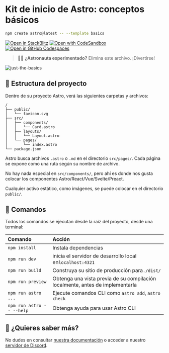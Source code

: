 # Kit de inicio de Astro: conceptos básicos

```bash
npm create astro@latest -- --template basics
```

[![Open in StackBlitz](https://developer.stackblitz.com/img/open_in_stackblitz.svg)](https://stackblitz.com/github/withastro/astro/tree/latest/examples/basics)
[![Open with CodeSandbox](https://assets.codesandbox.io/github/button-edit-lime.svg)](https://codesandbox.io/p/sandbox/github/withastro/astro/tree/latest/examples/basics)
[![Open in GitHub Codespaces](https://github.com/codespaces/badge.svg)](https://codespaces.new/withastro/astro?devcontainer_path=.devcontainer/basics/devcontainer.json)

> 🧑‍🚀 **¿Astronauta experimentado?** Elimina este archivo. ¡Divertirse!

![just-the-basics](https://github.com/withastro/astro/assets/2244813/a0a5533c-a856-4198-8470-2d67b1d7c554)

## 🚀 Estructura del proyecto

Dentro de su proyecto Astro, verá las siguientes carpetas y archivos:

```text
/
├── public/
│   └── favicon.svg
├── src/
│   ├── components/
│   │   └── Card.astro
│   ├── layouts/
│   │   └── Layout.astro
│   └── pages/
│       └── index.astro
└── package.json
```

Astro busca archivos `.astro` o `.md` en el directorio `src/pages/`. Cada página se expone como una ruta según su nombre de archivo.

No hay nada especial en `src/components/`, pero ahí es donde nos gusta colocar los componentes Astro/React/Vue/Svelte/Preact.

Cualquier activo estático, como imágenes, se puede colocar en el directorio `public/`.

## 🧞 Comandos

Todos los comandos se ejecutan desde la raíz del proyecto, desde una terminal:

| Comando                  | Acción                                          |
| :------------------------ | :----------------------------------------------- |
| `npm install`             | Instala dependencias                            |
| `npm run dev`             | inicia el servidor de desarrollo local en`localhost:4321`|
| `npm run build`           | Construya su sitio de producción para`./dist/`          |
| `npm run preview`         | Obtenga una vista previa de su compilación localmente, antes de implementarla|
| `npm run astro ...`       | Ejecute comandos CLI como `astro add`, `astro check` |
| `npm run astro -- --help` | Obtenga ayuda para usar Astro CLI                     |

## 👀 ¿Quieres saber más?

No dudes en consultar [nuestra documentación](https://docs.astro.build) o acceder a nuestro [servidor de Discord](https://astro.build/chat).
